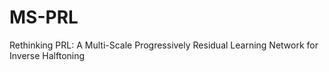 # MS-PRL
Rethinking PRL: A Multi-Scale Progressively Residual Learning Network for Inverse Halftoning
